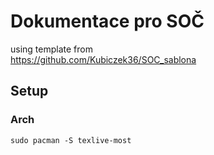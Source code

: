 # Dokumentace pro SOČ

using template from\
https://github.com/Kubiczek36/SOC_sablona


## Setup

### Arch 
`sudo pacman -S texlive-most`